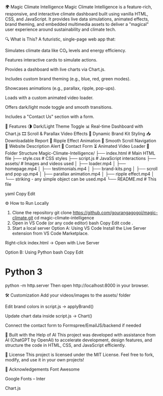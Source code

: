 🌍 Magic Climate Intelligence
Magic Climate Intelligence is a feature-rich, responsive, and interactive climate dashboard built using vanilla HTML, CSS, and JavaScript. It provides live data simulations, animated effects, brand theming, and embedded multimedia assets to deliver a "magical" user experience around sustainability and climate tech.

🔍 What is This?
A futuristic, single-page web app that:

Simulates climate data like CO₂ levels and energy efficiency.

Features interactive cards to simulate actions.

Provides a dashboard with live charts via Chart.js.

Includes custom brand theming (e.g., blue, red, green modes).

Showcases animations (e.g., parallax, ripple, pop-ups).

Loads with a custom animated video loader.

Offers dark/light mode toggle and smooth transitions.

Includes a "Contact Us" section with a form.

🚀 Features
🌗 Dark/Light Theme Toggle
📊 Real-time Dashboard with Chart.js
🎞️ Scroll & Parallax Video Effects
🎨 Dynamic Brand Kit Styling
📥 Downloadable Report
🌊 Ripple Effect Animation
🧭 Smooth Scroll Navigation
💬 Website Description Alert
📩 Contact Form
⏳ Animated Video Loader
📁 Folder Structure
Magic-Climate-Intelligence/
├── index.html # Main HTML file
├── style.css # CSS styles
├── script.js # JavaScript interactions
├── assets/ # Images and videos used
│ ├── loader.mp4
│ ├── homepage.mp4
│ ├── testimonials.mp4
│ ├── brand-kits.png
│ ├── scroll and pop up.mp4
│ ├── parallax animation.mp4
│ ├── ripple effect.mp4
│ └── striking - any simple object can be used.mp4
└── README.md # This file

yaml
Copy
Edit

⚙️ How to Run Locally
1. Clone the repository
git clone https://github.com/gourangagogoi/magic-climate.git
cd magic-climate-intelligence
2. Open in VS Code (or any code editor)
bash
Copy
Edit
code .
3. Start a local server
Option A: Using VS Code
Install the Live Server extension from VS Code Marketplace.

Right-click index.html → Open with Live Server

Option B: Using Python
bash
Copy
Edit
# Python 3
python -m http.server
Then open http://localhost:8000 in your browser.

🛠️ Customization
Add your videos/images to the assets/ folder

Edit brand colors in script.js → applyBrand()

Update chart data inside script.js → Chart()

Connect the contact form to Formspree/EmailJS/backend if needed

🤖 Built with the Help of AI
This project was developed with assistance from AI (ChatGPT by OpenAI) to accelerate development, design features, and structure the code in HTML, CSS, and JavaScript efficiently.

📄 License
This project is licensed under the MIT License.
Feel free to fork, modify, and use it in your own projects!

🙌 Acknowledgements
Font Awesome

Google Fonts – Inter

Chart.js
